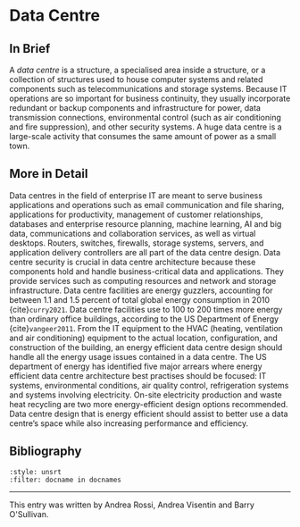 # Data Centre

## In Brief

A *data centre* is a structure, a specialised area inside a structure, or a collection of structures used to house computer systems and related components such as telecommunications and storage systems. Because IT operations are so important for business continuity, they usually incorporate redundant or backup components and infrastructure for power, data transmission connections, environmental control (such as air conditioning and fire suppression), and other security systems. A huge data centre is a large-scale activity that consumes the same amount of power as a small town.

## More in Detail

Data centres in the field of enterprise IT are meant to serve business applications and operations such as email communication and file sharing, applications for productivity, management of customer relationships, databases and enterprise resource planning, machine learning, AI and big data, communications and collaboration services, as well as virtual desktops. Routers, switches, firewalls, storage systems, servers, and application delivery controllers are all part of the data centre design. Data centre security is crucial in data centre architecture because these components hold and handle business-critical data and applications. They provide services such as computing resources and network and storage infrastructure. Data centre facilities are energy guzzlers, accounting for between 1.1 and 1.5 percent of total global energy consumption in 2010 {cite}`curry2021`. 
Data centre facilities use to 100 to 200 times more energy than ordinary office buildings, according to the US Department of Energy {cite}`vangeer2011`. From the IT equipment to the HVAC (heating, ventilation and air conditioning) equipment to the actual location, configuration, and construction of the building, an energy efficient data centre design should handle all the energy usage issues contained in a data centre. The US department of energy has identified five major arrears where energy efficient data centre architecture best practises should be focused: IT systems, environmental conditions, air quality control, refrigeration systems and systems involving electricity. On-site electricity production and waste heat recycling are two more energy-efficient design options recommended. Data centre design that is energy efficient should assist to better use a data centre’s space while also increasing performance and efficiency.



## Bibliography

```{bibliography}
:style: unsrt
:filter: docname in docnames
```

---

This entry was written by Andrea Rossi, Andrea Visentin and Barry O'Sullivan.


